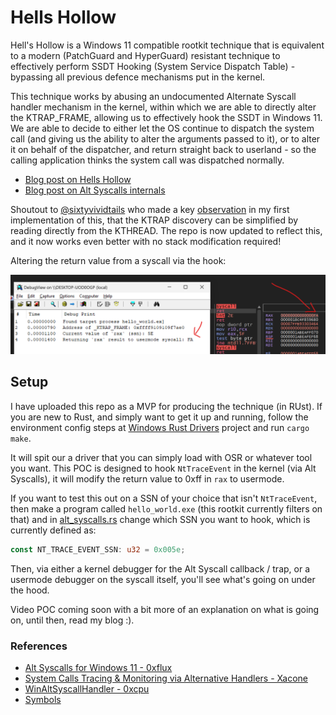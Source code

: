 # Hells Hollow

Hell's Hollow is a Windows 11 compatible rootkit technique that is equivalent to a modern (PatchGuard and HyperGuard) resistant technique to effectively
perform SSDT Hooking (System Service Dispatch Table) - bypassing all previous defence mechanisms put in the kernel.

This technique works by abusing an undocumented Alternate Syscall handler mechanism in the kernel, within which we are able to directly
alter the KTRAP_FRAME, allowing us to effectively hook the SSDT in Windows 11. We are able to decide to either let the OS continue to dispatch the 
system call (and giving us the ability to alter the arguments passed to it), or to alter it on behalf of the dispatcher, and return straight back to 
userland - so the calling application thinks the system call was dispatched normally.

- [Blog post on Hells Hollow](https://fluxsec.red/hells-hollow-a-new-SSDT-hooking-technique-with-alt-syscalls-rootkit)
- [Blog post on Alt Syscalls internals](https://fluxsec.red/alt-syscalls-for-windows-11)

Shoutout to [@sixtyvividtails](https://x.com/sixtyvividtails) who made a key [observation](https://x.com/sixtyvividtails/status/1950581722070069404) in my first implementation of this, that the KTRAP discovery can be simplified
by reading directly from the KTHREAD. The repo is now updated to reflect this, and it now works even better with no stack modification required!

Altering the return value from a syscall via the hook:

![Hells Hollow SSDT hooking Windows 11 Rust](img/poc.png)

## Setup

I have uploaded this repo as a MVP for producing the technique (in RUst). If you are new to Rust, and simply want to get it up
and running, follow the environment config steps at [Windows Rust Drivers](https://github.com/microsoft/windows-drivers-rs) project and run `cargo make`.

It will spit our a driver that you can simply load with OSR or whatever tool you want. This POC is designed to hook `NtTraceEvent` in the kernel (via Alt Syscalls),
it will modify the return value to 0xff in `rax` to usermode. 

If you want to test this out on a SSN of your choice that isn't `NtTraceEvent`, then make a program called `hello_world.exe` (this rootkit currently filters on that)
and in [alt_syscalls.rs](https://github.com/0xflux/Hells-Hollow/blob/master/src/alt_syscalls.rs) change which SSN you want to hook, which is currently defined as:

```rust
const NT_TRACE_EVENT_SSN: u32 = 0x005e;
```

Then, via either a kernel debugger for the Alt Syscall callback / trap, or a usermode debugger on the syscall itself, you'll see what's going on under the hood.

Video POC coming soon with a bit more of an explanation on what is going on, until then, read my blog :).

### References

- [Alt Syscalls for Windows 11 - 0xflux](https://fluxsec.red/alt-syscalls-for-windows-11)
- [System Calls Tracing & Monitoring via Alternative Handlers - Xacone](https://xacone.github.io/BestEdrOfTheMarketV3.html#4)
- [WinAltSyscallHandler - 0xcpu](https://github.com/0xcpu/WinAltSyscallHandler/tree/master)
- [Symbols](https://www.vergiliusproject.com/kernels/x64/windows-11/24h2)
